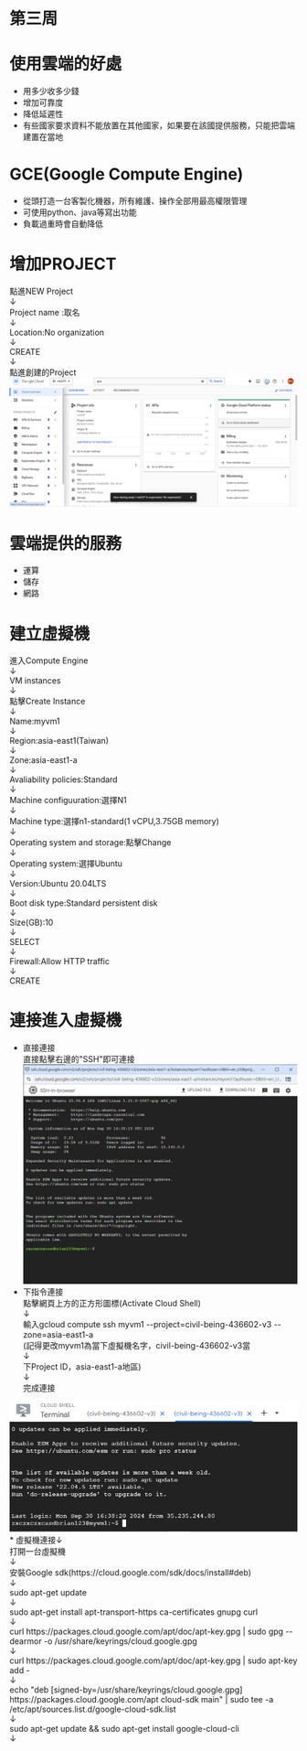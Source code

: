 # 第三周
# 使用雲端的好處
* 用多少收多少錢
* 增加可靠度
* 降低延遲性
* 有些國家要求資料不能放置在其他國家，如果要在該國提供服務，只能把雲端建置在當地
# GCE(Google Compute Engine)
* 從頭打造一台客製化機器，所有維護、操作全部用最高權限管理
* 可使用python、java等寫出功能
* 負載過重時會自動降低
# 增加PROJECT
點進NEW Project <br>↓<br>
Project name :取名 <br>↓<br>
Location:No organization<br>↓<br>
CREATE <br>↓<br>
點進創建的Project
<img src="../pic/0924-1.png">
# 雲端提供的服務
* 運算
* 儲存
* 網路
# 建立虛擬機
進入Compute Engine <br>↓<br>
VM instances<br>↓<br>
點擊Create Instance<br>↓<br>
Name:myvm1<br>↓<br>
Region:asia-east1(Taiwan)<br>↓<br>
Zone:asia-east1-a<br>↓<br>
Avaliability policies:Standard<br>↓<br>
Machine configuuration:選擇N1<br>↓<br>
Machine type:選擇n1-standard(1 vCPU,3.75GB memory)<br>↓<br>
Operating system and storage:點擊Change<br>↓<br>
Operating system:選擇Ubuntu<br>↓<br>
Version:Ubuntu 20.04LTS<br>↓<br>
Boot disk type:Standard persistent disk<br>↓<br>
Size(GB):10<br>↓<br>
SELECT<br>↓<br>
Firewall:Allow HTTP traffic<br>↓<br>
CREATE
# 連接進入虛擬機
* 直接連接<br>
  直接點擊右邊的"SSH"即可連接
  <img src="../pic/0924-2.png">
* 下指令連接<br>
點擊網頁上方的正方形圖標(Activate Cloud Shell)<br>↓<br>
輸入gcloud compute ssh myvm1 --project=civil-being-436602-v3 --zone=asia-east1-a<br>
(記得更改myvm1為當下虛擬機名字，civil-being-436602-v3當 <br>↓<br>下Project ID，asia-east1-a地區)<br>↓<br>
完成連接
<img src="../pic/0924-3.png">
* 虛擬機連接↓<br>
打開一台虛擬機<br>↓<br>
安裝Google sdk(https://cloud.google.com/sdk/docs/install#deb) <br>↓<br>
sudo apt-get update <br>↓<br>
sudo apt-get install apt-transport-https ca-certificates gnupg curl<br>↓<br>
curl https://packages.cloud.google.com/apt/doc/apt-key.gpg | sudo gpg --dearmor -o /usr/share/keyrings/cloud.google.gpg <br>↓<br>
curl https://packages.cloud.google.com/apt/doc/apt-key.gpg | sudo apt-key add -<br>↓<br>
echo "deb [signed-by=/usr/share/keyrings/cloud.google.gpg] https://packages.cloud.google.com/apt cloud-sdk main" | sudo tee -a /etc/apt/sources.list.d/google-cloud-sdk.list<br>↓<br>
sudo apt-get update && sudo apt-get install google-cloud-cli <br>↓<br>
